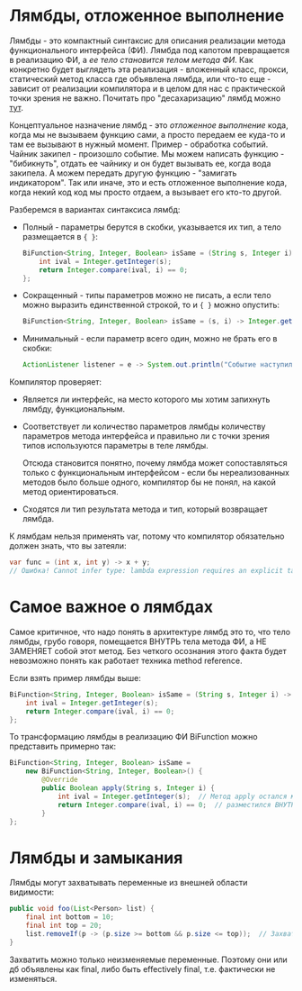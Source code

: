 # Лямбды, отложенное выполнение

Лямбды - это компактный синтаксис для описания реализации метода функционального интерфейса (ФИ). Лямбда под капотом превращается в реализацию ФИ, а *ее тело становится телом метода ФИ*. Как конкретно будет выглядеть эта реализация - вложенный класс, прокси, статический метод класса где объявлена лямбда, или что-то еще - зависит от реализации компилятора и в целом для нас с практической точки зрения не важно. Почитать про "десахаризацию" лямбд можно [тут](https://cr.openjdk.org/~briangoetz/lambda/lambda-translation.html).

Концептуальное назначение лямбд - это *отложенное выполнение* кода, когда мы не вызываем функцию сами, а просто передаем ее куда-то и там ее вызывают в нужный момент. Пример - обработка событий. Чайник закипел - произошло событие. Мы можем написать функцию - "бибикнуть", отдать ее чайнику и он будет вызывать ее, когда вода закипела. А можем передать другую функцию - "замигать индикатором". Так или иначе, это и есть отложенное выполнение кода, когда некий код код мы просто отдаем, а вызывает его кто-то другой.

Разберемся в вариантах синтаксиса лямбд:

* Полный - параметры берутся в скобки, указывается их тип, а тело размещается в `{ }`:

  ```java
  BiFunction<String, Integer, Boolean> isSame = (String s, Integer i) -> {
      int ival = Integer.getInteger(s);
      return Integer.compare(ival, i) == 0;
  };
  ```

* Сокращенный - типы параметров можно не писать, а если тело можно выразить единственной строкой, то и `{ }` можно опустить:

  ```java
  BiFunction<String, Integer, Boolean> isSame = (s, i) -> Integer.getInteger(s) == i;
  ```

* Минимальный - если параметр всего один, можно не брать его в скобки:

  ```java
  ActionListener listener = e -> System.out.println("Событие наступило" + e.getWhen());
  ```

Компилятор проверяет:

* Является ли интерфейс, на место которого мы хотим запихнуть лямбду, функциональным.

* Соответствует ли количество параметров лямбды количеству параметров метода интерфейса и правильно ли с точки зрения типов используются параметры в теле лямбды.

  Отсюда становится понятно, почему лямбда может сопоставляться только с функциональным интерфейсом - если бы нереализованных методов было больше одного, компилятор бы не понял, на какой метод ориентироваться.

* Сходятся ли тип результата метода и тип, который возвращает лямбда.

К лямбдам нельзя применять var, потому что компилятор обязательно должен знать, что вы затеяли:

```java
var func = (int x, int y) -> x + y;
// Ошибка! Cannot infer type: lambda expression requires an explicit target type
```

# Самое важное о лямбдах

Самое критичное, что надо понять в архитектуре лямбд это то, что тело лямбды, грубо говоря, помещается ВНУТРЬ тела метода ФИ, а НЕ ЗАМЕНЯЕТ собой этот метод. Без четкого осознания этого факта будет невозможно понять как работает техника method reference.

Если взять пример лямбды выше:

```java
BiFunction<String, Integer, Boolean> isSame = (String s, Integer i) -> {
    int ival = Integer.getInteger(s);
    return Integer.compare(ival, i) == 0;
};
```

То трансформацию лямбды в реализацию ФИ BiFunction можно представить примерно так:

```java
BiFunction<String, Integer, Boolean> isSame =
    new BiFunction<String, Integer, Boolean>() {
        @Override
        public Boolean apply(String s, Integer i) {
            int ival = Integer.getInteger(s);  // Метод apply остался методом apply, а код лямбды
            return Integer.compare(ival, i) == 0;  // разместился ВНУТРИ него
        }
};
```

# Лямбды и замыкания

Лямбды могут захватывать переменные из внешней области видимости:

```java
public void foo(List<Person> list) {
    final int bottom = 10;
    final int top = 20;
    list.removeIf(p -> (p.size >= bottom && p.size <= top));  // Захват bottom и top
}
```

Захватить можно только неизменяемые переменные. Поэтому они или дб объявлены как final, либо быть effectively final, т.е. фактически не изменяться.

